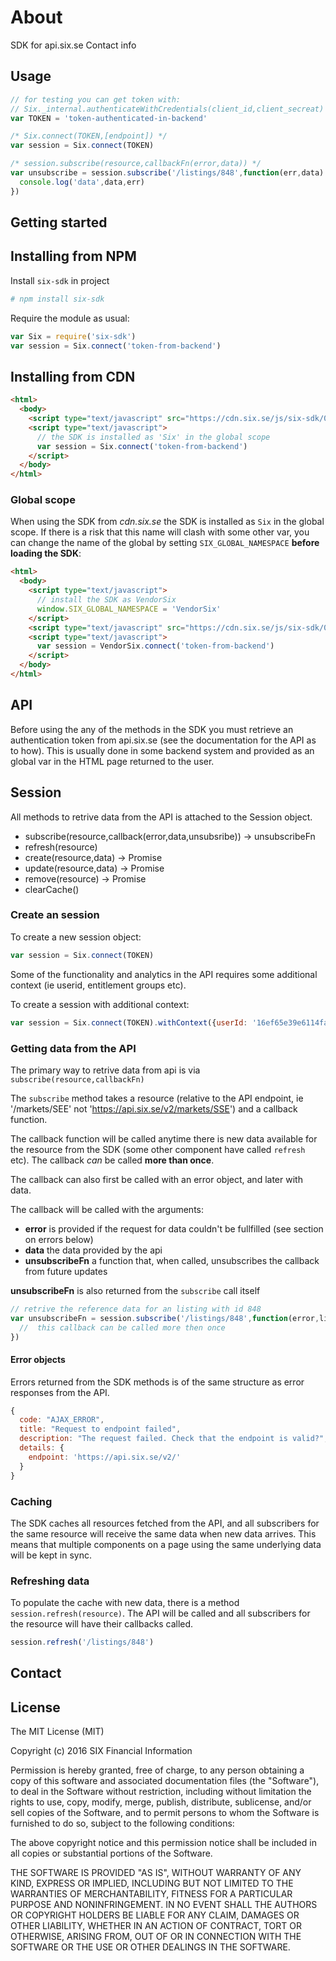# About
SDK for api.six.se
Contact info

## Usage

```javascript
// for testing you can get token with:
// Six._internal.authenticateWithCredentials(client_id,client_secreat)
var TOKEN = 'token-authenticated-in-backend'

/* Six.connect(TOKEN,[endpoint]) */
var session = Six.connect(TOKEN)

/* session.subscribe(resource,callbackFn(error,data)) */
var unsubscribe = session.subscribe('/listings/848',function(err,data) {
  console.log('data',data,err)
})
```

## Getting started
## Installing from NPM
Install ```six-sdk``` in project
```bash
# npm install six-sdk
```

Require the module as usual:

```javascript
var Six = require('six-sdk')
var session = Six.connect('token-from-backend')
```

## Installing from CDN
```html
<html>
  <body>
    <script type="text/javascript" src="https://cdn.six.se/js/six-sdk/0/six-sdk.js"></script>
    <script type="text/javascript">
      // the SDK is installed as 'Six' in the global scope
      var session = Six.connect('token-from-backend')
    </script>
  </body>
</html>
```

### Global scope

When using the SDK from *cdn.six.se* the SDK is installed as ```Six``` in the global scope. If there is a risk that this name will clash with some other var, you can change the name of the global by setting ```SIX_GLOBAL_NAMESPACE``` **before loading the SDK**:

```html
<html>
  <body>
    <script type="text/javascript">
      // install the SDK as VendorSix
      window.SIX_GLOBAL_NAMESPACE = 'VendorSix'
    </script>
    <script type="text/javascript" src="https://cdn.six.se/js/six-sdk/0/six-sdk.js"></script>
    <script type="text/javascript">
      var session = VendorSix.connect('token-from-backend')
    </script>
  </body>
</html>
```

## API
Before using the any of the methods in the SDK you must retrieve an authentication token from api.six.se (see the documentation for the API as to how). This is usually done in some backend system and provided as an global var in the HTML page returned to the user.

## Session

All methods to retrive data from the API is attached to the Session object.

- subscribe(resource,callback(error,data,unsubsribe)) -> unsubscribeFn
- refresh(resource)
- create(resource,data) -> Promise
- update(resource,data) -> Promise
- remove(resource) -> Promise
- clearCache()


### Create an session

To create a new session object:

```javascript
var session = Six.connect(TOKEN)
```

Some of the functionality and analytics in the API requires some additional context (ie userid, entitlement groups etc).

To create a session with additional context:

```javascript
var session = Six.connect(TOKEN).withContext({userId: '16ef65e39e6114fa6d9510042ad83472c9db756a'})
```

### Getting data from the API

The primary way to retrive data from api is via ```subscribe(resource,callbackFn)```

The ```subscribe``` method takes a resource (relative to the API endpoint, ie '/markets/SEE' not 'https://api.six.se/v2/markets/SSE') and a callback function.

The callback function will be called anytime there is new data available for the resource from the SDK (some other component have called ```refresh``` etc). The callback *can* be called **more than once**.

The callback can also first be called with an error object, and later with data.

The callback will be called with the arguments:
- **error** is provided if the request for data couldn't be fullfilled (see section on errors below)
- **data** the data provided by the api
- **unsubscribeFn** a function that, when called, unsubscribes the callback from future updates

**unsubscribeFn** is also returned from the ```subscribe``` call itself

```javascript
// retrive the reference data for an listing with id 848
var unsubscribeFn = session.subscribe('/listings/848',function(error,listing, unsubscribeFn) {
  //  this callback can be called more then once  
})
```

#### Error objects
Errors returned from the SDK methods is of the same structure as error responses from the API.

```javascript
{
  code: "AJAX_ERROR",
  title: "Request to endpoint failed",
  description: "The request failed. Check that the endpoint is valid?",
  details: {
    endpoint: 'https://api.six.se/v2/'
  }
}
```

### Caching

The SDK caches all resources fetched from the API, and all subscribers for the same resource will receive the same data when new data arrives.
This means that multiple components on a page using the same underlying data will be kept in sync.

<!-- TODO: something about entities and matching in populations -->

### Refreshing data

To populate the cache with new data, there is a method ```session.refresh(resource)```. The API will be called and all subscribers for the resource
will have their callbacks called.

```javascript
session.refresh('/listings/848')
```

## Contact

## License

The MIT License (MIT)

Copyright (c) 2016 SIX Financial Information

Permission is hereby granted, free of charge, to any person obtaining a copy
of this software and associated documentation files (the "Software"), to deal
in the Software without restriction, including without limitation the rights
to use, copy, modify, merge, publish, distribute, sublicense, and/or sell
copies of the Software, and to permit persons to whom the Software is
furnished to do so, subject to the following conditions:

The above copyright notice and this permission notice shall be included in
all copies or substantial portions of the Software.

THE SOFTWARE IS PROVIDED "AS IS", WITHOUT WARRANTY OF ANY KIND, EXPRESS OR
IMPLIED, INCLUDING BUT NOT LIMITED TO THE WARRANTIES OF MERCHANTABILITY,
FITNESS FOR A PARTICULAR PURPOSE AND NONINFRINGEMENT. IN NO EVENT SHALL THE
AUTHORS OR COPYRIGHT HOLDERS BE LIABLE FOR ANY CLAIM, DAMAGES OR OTHER
LIABILITY, WHETHER IN AN ACTION OF CONTRACT, TORT OR OTHERWISE, ARISING FROM,
OUT OF OR IN CONNECTION WITH THE SOFTWARE OR THE USE OR OTHER DEALINGS IN
THE SOFTWARE.
